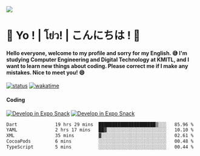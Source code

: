 <a href="#">
  <img src="https://user-images.githubusercontent.com/53619535/207896410-fee92aa4-65f2-4b27-91d3-86f8424178d3.gif" />
</a>

# 👋 Yo ! | โย่ว! | こんにちは ! 👋

<h4>Hello everyone, welcome to my profile and sorry for my English. 😅
I'm studying Computer Engineering and Digital Technology at KMITL, and I want to learn new things about coding. Please correct me if I make any mistakes. Nice to meet you! 😄</h4>

[![status](https://img.shields.io/badge/Freelance_status-Not_Avaliable-red)](https://whyzotee.vercel.app)
[![wakatime](https://wakatime.com/badge/user/3ff4daa0-dc37-4cca-9446-11cce239b396.svg)](https://wakatime.com/@3ff4daa0-dc37-4cca-9446-11cce239b396)

#### Coding
[![Develop in Expo Snack](https://img.shields.io/badge/Flutter-119EFF.svg?style=for-the-badge&logo=flutter&labelColor=FFF&logoColor=119EFF)](https://flutter.dev/)
[![Develop in Expo Snack](https://img.shields.io/badge/Expo-000.svg?style=for-the-badge&logo=EXPO&labelColor=FFF&logoColor=000)](https://expo.dev/)

<!--START_SECTION:waka-->

```txt
Dart              19 hrs 29 mins  █████████████████████▒░░░   85.96 %
YAML              2 hrs 17 mins   ██▓░░░░░░░░░░░░░░░░░░░░░░   10.10 %
XML               35 mins         ▓░░░░░░░░░░░░░░░░░░░░░░░░   02.61 %
CocoaPods         6 mins          ░░░░░░░░░░░░░░░░░░░░░░░░░   00.48 %
TypeScript        5 mins          ░░░░░░░░░░░░░░░░░░░░░░░░░   00.44 %
```

<!--END_SECTION:waka-->
